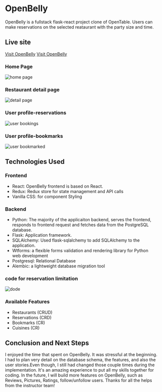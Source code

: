 # OpenBelly

OpenBelly is a fullstack flask-react project clone of OpenTable. Users can make reservations on the selected reataurant with the party size and time.

## Live site
[Visit OpenBelly](https://openbelly.herokuapp.com)
[Visit OpenBelly](https://openbelly-backend.onrender.com)
### Home Page
![home page](https://i.imgur.com/Es6jv5A.png)
### Restaurant detail page
![detail page](https://i.imgur.com/ZpCSDj6.png)
### User profile-reservations
![user bookings](https://i.imgur.com/M5fcQIn.png)
### User profile-bookmarks
![user bookmarked](https://i.imgur.com/KBSAdfZ.png)

## Technologies Used
### Frontend
- React: OpenBelly frontend is based on React.
- Redux: Redux store for state management and API calls
- Vanilla CSS: for component Styling  

### Backend
- Python: The majority of the applicaiton backend, serves the frontend, responds to frontend request and fetches data from the PostgreSQL database.
- Flask: Application framework. 
- SQLAlchemy: Used flask-sqlalchemy to add SQLAlchemy to the application. 
- Wtforms: a flexible forms validation and rendering library for Python web development
- Postgresql: Relational Database
- Alembic: a lightweight database migration tool
### code for reservation limitation
![dode](https://i.imgur.com/CtmrWvL.png)

### Available Features
- Restaurants (CRUD)
- Reservations (CRD)
- Bookmarks (CR)
- Cuisines (CR)

## Conclusion and Next Steps
I enjoyed the time that spent on OpenBelly. It was stressful at the beginning. I had to plan very detail on the database schema, the features, and also the user stories.Even though, I still had changed those couple times during the implementation. It's an amazing experience to put all my skills together for coding.
In the future, I will build more features on OpenBelly, such as Reviews, Pictures, Ratings, follow/unfollow users. 
Thanks for all the helps from the instructor team! 
